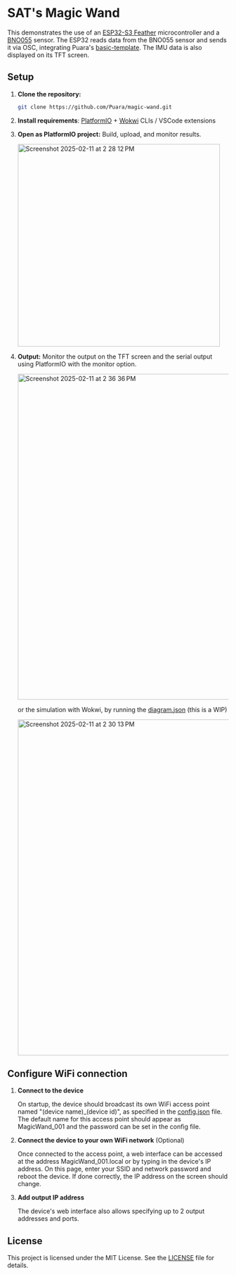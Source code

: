 # SAT's Magic Wand

This demonstrates the use of an [ESP32-S3 Feather](https://learn.adafruit.com/adafruit-esp32-s3-tft-feather/overview) microcontroller and a [BNO055](https://www.adafruit.com/product/5937) sensor. 
The ESP32 reads data from the BNO055 sensor and sends it via OSC, integrating Puara's [basic-template](https://github.com/Puara/puara-module-templates/tree/main/basic-osc).
The IMU data is also displayed on its TFT screen.

## Setup

1. **Clone the repository:**
    ```sh
    git clone https://github.com/Puara/magic-wand.git
    ```
2. **Install requirements**: [PlatformIO](https://platformio.org/install) + [Wokwi](https://docs.wokwi.com/) CLIs / VSCode extensions
3. **Open as PlatformIO project:**
    Build, upload, and monitor results.

    <img width="460" alt="Screenshot 2025-02-11 at 2 28 12 PM" src="https://github.com/user-attachments/assets/8d71eaf4-7062-474b-886c-80eb8f0d25e3" />

4. **Output:**
    Monitor the output on the TFT screen and the serial output using PlatformIO with the monitor option.

    <img width="740" alt="Screenshot 2025-02-11 at 2 36 36 PM" src="https://github.com/user-attachments/assets/34e9b6b1-7bd3-4b03-8537-10d9ef50bf87" />

    or the simulation with Wokwi, by running the [diagram.json](https://github.com/Puara/magic-wand/blob/main/diagram.json) (this is a WIP)

    <img width="763" alt="Screenshot 2025-02-11 at 2 30 13 PM" src="https://github.com/user-attachments/assets/48288e7e-deaa-42c0-891e-386f7648f610" />

## Configure WiFi connection

1. **Connect to the device**
    
    On startup, the device should broadcast its own WiFi access point named "(device name)_(device id)", as specified in the [config.json](data\config.json) file.
    The default name for this access point should appear as MagicWand_001 and the password can be set in the config file.

2. **Connect the device to your own WiFi network** (Optional)

    Once connected to the access point, a web interface can be accessed at the address MagicWand_001.local or by typing in the device's IP address.
    On this page, enter your SSID and network password and reboot the device.
    If done correctly, the IP address on the screen should change.

3. **Add output IP address**

    The device's web interface also allows specifying up to 2 output addresses and ports.
    
    

## License

This project is licensed under the MIT License.
See the [LICENSE](https://github.com/Puara/magic-wand/tree/4-format-osc-messages-for-different-imu-data-types?tab=License-1-ov-file#) file for details.